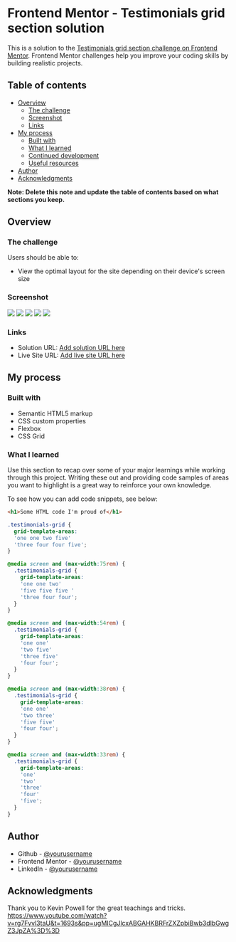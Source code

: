 # Frontend Mentor - Testimonials grid section solution

This is a solution to the [Testimonials grid section challenge on Frontend Mentor](https://www.frontendmentor.io/challenges/testimonials-grid-section-Nnw6J7Un7). Frontend Mentor challenges help you improve your coding skills by building realistic projects. 

## Table of contents

- [Overview](#overview)
  - [The challenge](#the-challenge)
  - [Screenshot](#screenshot)
  - [Links](#links)
- [My process](#my-process)
  - [Built with](#built-with)
  - [What I learned](#what-i-learned)
  - [Continued development](#continued-development)
  - [Useful resources](#useful-resources)
- [Author](#author)
- [Acknowledgments](#acknowledgments)

**Note: Delete this note and update the table of contents based on what sections you keep.**

## Overview

### The challenge

Users should be able to:

- View the optimal layout for the site depending on their device's screen size

### Screenshot

![](screenshots/Desktop%20Design.png)
![](screenshots/Breakpoint-1.png)
![](screenshots/Breakpoint-2.png)
![](screenshots/Breakpoint-3.png)
![](screenshots/Breakpoint-4.png)


### Links

- Solution URL: [Add solution URL here](https://github.com/iisraa11/testimonials-grid-section-main)
- Live Site URL: [Add live site URL here](https://iisraa11.github.io/testimonials-grid-section-main/)

## My process

### Built with

- Semantic HTML5 markup
- CSS custom properties
- Flexbox
- CSS Grid

### What I learned

Use this section to recap over some of your major learnings while working through this project. Writing these out and providing code samples of areas you want to highlight is a great way to reinforce your own knowledge.

To see how you can add code snippets, see below:

```html
<h1>Some HTML code I'm proud of</h1>
```
```css
.testimonials-grid {
  grid-template-areas: 
  'one one two five'
  'three four four five';
}

@media screen and (max-width:75rem) {
  .testimonials-grid {
    grid-template-areas: 
    'one one two'
    'five five five '
    'three four four';
  }
}

@media screen and (max-width:54rem) {
  .testimonials-grid {
    grid-template-areas: 
    'one one'
    'two five'
    'three five'
    'four four';
  }
}

@media screen and (max-width:38rem) {
  .testimonials-grid {
    grid-template-areas: 
    'one one'
    'two three'
    'five five'
    'four four';
  }
}

@media screen and (max-width:33rem) {
  .testimonials-grid {
    grid-template-areas: 
    'one'
    'two'
    'three'
    'four'
    'five';
  }
}
```
## Author

- Github - [@yourusername](https://github.com/iisraa11)
- Frontend Mentor - [@yourusername](https://www.frontendmentor.io/profile/iisraa11)
- LinkedIn - [@yourusername](https://www.linkedin.com/in/israel-guerrero-ortiz-6201a0168)

## Acknowledgments

Thank you to Kevin Powell for the great teachings and tricks. https://www.youtube.com/watch?v=rg7Fvvl3taU&t=1693s&pp=ugMICgJlcxABGAHKBRFrZXZpbiBwb3dlbGwgZ3JpZA%3D%3D
